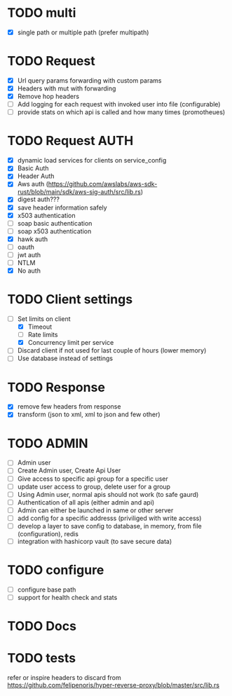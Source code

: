 
# TODO multi
- [x] single path or multiple path (prefer multipath)

# TODO Request
- [x] Url query params forwarding with custom params
- [x] Headers with mut with forwarding
- [x] Remove hop headers
- [ ] Add logging for each request with invoked user into file (configurable)
- [ ] provide stats on which api is called and how many times (promotheues)

# TODO Request  AUTH
- [x] dynamic load services for clients on service_config
- [x] Basic Auth
- [x] Header Auth
- [x] Aws auth (https://github.com/awslabs/aws-sdk-rust/blob/main/sdk/aws-sig-auth/src/lib.rs)
- [x] digest auth???
- [x] save header information safely
- [x] x503 authentication
- [ ] soap basic authentication
- [ ] soap x503 authentication
- [x] hawk auth
- [ ] oauth
- [ ] jwt auth
- [ ] NTLM
- [x] No auth

# TODO Client settings
- [ ] Set limits on client
  - [x] Timeout
  - [ ] Rate limits
  - [x] Concurrency limit per service
- [ ] Discard client if not used for last couple of hours (lower memory)
- [ ] Use database instead of settings

# TODO Response
- [x] remove few headers from response
- [x] transform (json to xml, xml to json and few other)

# TODO ADMIN
- [ ] Admin user
- [ ] Create Admin user, Create Api User
- [ ] Give access to  specific api group for a specific user
- [ ] update user access to group, delete user for a group
- [ ] Using Admin user, normal apis should not work (to safe gaurd)
- [ ] Authentication of all apis (either admin and api)
- [ ] Admin can either be launched in same or other server
- [ ] add config for a specific addresss (priviliged with write access)
- [ ] develop a layer to save config to database, in memory, from file (configuration), redis
- [ ] integration with hashicorp vault (to save secure data)

# TODO configure
- [ ] configure base path
- [ ] support for health check and stats

# TODO Docs


# TODO tests


refer or inspire headers to discard from https://github.com/felipenoris/hyper-reverse-proxy/blob/master/src/lib.rs

